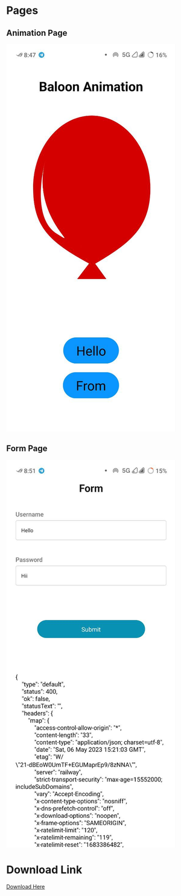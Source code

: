 # Pages
## Animation Page
![Screentshot 1](./assets/ballon.jpg)
## Form Page
![Screentshot 1](./assets/form.jpg)

# Download Link
[Download Here](https://exp.host/--/artifacts/eas/kytvPTcnMxM7h6h7TKcjHj)

